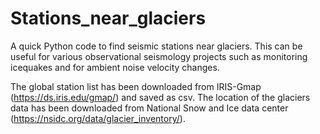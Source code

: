 # Stations_near_glaciers
A quick Python code to find seismic stations near glaciers. This can be useful for various observational seismology projects such as monitoring icequakes and for ambient noise velocity changes.

The global station list has been downloaded from IRIS-Gmap (https://ds.iris.edu/gmap/) and saved as csv.
The location of the glaciers data has been downloaded from National Snow and Ice data center (https://nsidc.org/data/glacier_inventory/).
